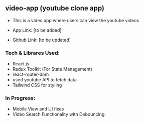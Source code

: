 ## video-app (youtube clone app)

* This is a video app where users can view the youtube videos

* App Link: [to be added]
* Github Link: [to be updated]

### Tech & Librares Used:
* React.js
* Redux Toolkit (For State Management)
* react-router-dom
* used youtube API to fetch data
* Tailwind CSS for styling

### In Progress:
* Mobile View and UI fixes
* Video Search Functionality with Debouncing.
